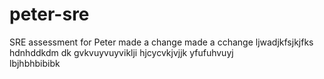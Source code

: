 # peter-sre

SRE assessment for Peter
made a change
made a cchange
ljwadjkfsjkjfks
hdnhddkdm dk
gvkvuyvuyviklji
hjcycvkjvjjk
yfufuhvuyj\
lbjhbhbibibk
